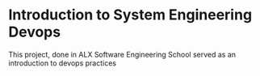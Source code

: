 # Introduction to System Engineering Devops

This project, done in ALX Software Engineering School served as an introduction to devops practices
